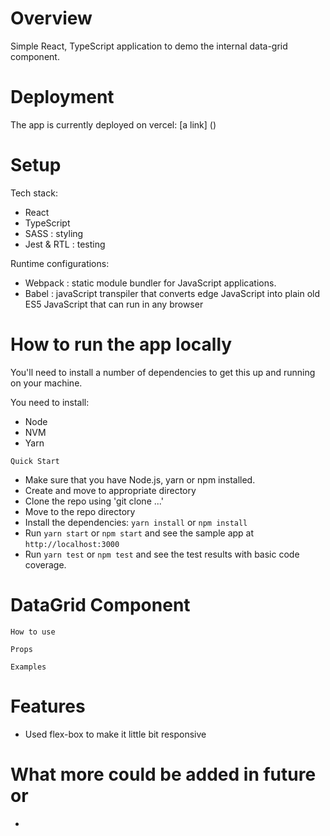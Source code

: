 # Overview

Simple React, TypeScript application to demo the internal data-grid component.

# Deployment

The app is currently deployed on vercel:
[a link] ()

# Setup

Tech stack:

- React
- TypeScript
- SASS : styling
- Jest & RTL : testing

Runtime configurations:

- Webpack : static module bundler for JavaScript applications.
- Babel : javaScript transpiler that converts edge JavaScript into plain old ES5 JavaScript that can run in any browser

# How to run the app locally

You'll need to install a number of dependencies to get this up and running on your machine.

You need to install:

- Node
- NVM
- Yarn

`Quick Start`

- Make sure that you have Node.js, yarn or npm installed.
- Create and move to appropriate directory
- Clone the repo using 'git clone ...'
- Move to the repo directory
- Install the dependencies: `yarn install` or `npm install`
- Run `yarn start` or `npm start` and see the sample app at `http://localhost:3000`
- Run `yarn test` or `npm test` and see the test results with basic code coverage.

# DataGrid Component

`How to use`

`Props`

`Examples`

# Features

- Used flex-box to make it little bit responsive

# What more could be added in future or

- 

